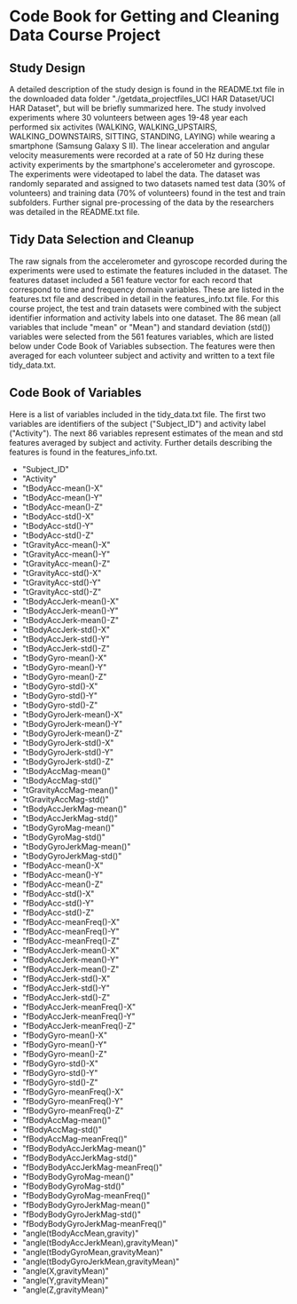 # Code Book for Getting and Cleaning Data Course Project

## Study Design

A detailed description of the study design is found in the README.txt file in the downloaded data folder "./getdata_projectfiles_UCI HAR Dataset/UCI HAR Dataset", but will be briefly summarized here. The study involved experiments where 30 volunteers between ages 19-48 year each performed six activites (WALKING, WALKING_UPSTAIRS, WALKING_DOWNSTAIRS, SITTING, STANDING, LAYING) while wearing a smartphone (Samsung Galaxy S II). The linear acceleration and angular velocity measurements were recorded at a rate of 50 Hz during these activity experiments by the smartphone's accelerometer and gyroscope. The experiments were videotaped to label the data. The dataset was randomly separated and assigned to two datasets named test data (30% of volunteers) and training data (70% of volunteers) found in the test and train subfolders. Further signal pre-processing of the data by the researchers was detailed in the README.txt file.

## Tidy Data Selection and Cleanup

The raw signals from the accelerometer and gyroscope recorded during the experiments were used to estimate the features included in the dataset. The features dataset included a 561 feature vector for each record that correspond to time and frequency domain variables. These are listed in the features.txt file and described in detail in the features_info.txt file. For this course project, the test and train datasets were combined with the subject identifier information and activity labels into one dataset. The 86 mean (all variables that include "mean" or "Mean") and standard deviation (std()) variables were selected from the 561 features variables, which are listed below under Code Book of Variables subsection. The features were then averaged for each volunteer subject and activity and written to a text file tidy_data.txt. 

## Code Book of Variables

Here is a list of variables included in the tidy_data.txt file. The first two variables are identifiers of the subject ("Subject_ID") and activity label ("Activity"). The next 86 variables represent estimates of the mean and std features averaged by subject and activity. Further details describing the features is found in the features_info.txt.

* "Subject_ID"
* "Activity" 
* "tBodyAcc-mean()-X" 
* "tBodyAcc-mean()-Y" 
* "tBodyAcc-mean()-Z" 
* "tBodyAcc-std()-X" 
* "tBodyAcc-std()-Y" 
* "tBodyAcc-std()-Z" 
* "tGravityAcc-mean()-X" 
* "tGravityAcc-mean()-Y" 
* "tGravityAcc-mean()-Z" 
* "tGravityAcc-std()-X" 
* "tGravityAcc-std()-Y" 
* "tGravityAcc-std()-Z" 
* "tBodyAccJerk-mean()-X" 
* "tBodyAccJerk-mean()-Y" 
* "tBodyAccJerk-mean()-Z" 
* "tBodyAccJerk-std()-X" 
* "tBodyAccJerk-std()-Y" 
* "tBodyAccJerk-std()-Z" 
* "tBodyGyro-mean()-X" 
* "tBodyGyro-mean()-Y" 
* "tBodyGyro-mean()-Z" 
* "tBodyGyro-std()-X" 
* "tBodyGyro-std()-Y" 
* "tBodyGyro-std()-Z" 
* "tBodyGyroJerk-mean()-X" 
* "tBodyGyroJerk-mean()-Y" 
* "tBodyGyroJerk-mean()-Z" 
* "tBodyGyroJerk-std()-X" 
* "tBodyGyroJerk-std()-Y" 
* "tBodyGyroJerk-std()-Z" 
* "tBodyAccMag-mean()" 
* "tBodyAccMag-std()" 
* "tGravityAccMag-mean()" 
* "tGravityAccMag-std()" 
* "tBodyAccJerkMag-mean()" 
* "tBodyAccJerkMag-std()" 
* "tBodyGyroMag-mean()" 
* "tBodyGyroMag-std()" 
* "tBodyGyroJerkMag-mean()" 
* "tBodyGyroJerkMag-std()" 
* "fBodyAcc-mean()-X" 
* "fBodyAcc-mean()-Y" 
* "fBodyAcc-mean()-Z" 
* "fBodyAcc-std()-X" 
* "fBodyAcc-std()-Y" 
* "fBodyAcc-std()-Z" 
* "fBodyAcc-meanFreq()-X" 
* "fBodyAcc-meanFreq()-Y" 
* "fBodyAcc-meanFreq()-Z" 
* "fBodyAccJerk-mean()-X" 
* "fBodyAccJerk-mean()-Y" 
* "fBodyAccJerk-mean()-Z" 
* "fBodyAccJerk-std()-X" 
* "fBodyAccJerk-std()-Y" 
* "fBodyAccJerk-std()-Z" 
* "fBodyAccJerk-meanFreq()-X" 
* "fBodyAccJerk-meanFreq()-Y" 
* "fBodyAccJerk-meanFreq()-Z" 
* "fBodyGyro-mean()-X" 
* "fBodyGyro-mean()-Y" 
* "fBodyGyro-mean()-Z" 
* "fBodyGyro-std()-X" 
* "fBodyGyro-std()-Y" 
* "fBodyGyro-std()-Z" 
* "fBodyGyro-meanFreq()-X" 
* "fBodyGyro-meanFreq()-Y" 
* "fBodyGyro-meanFreq()-Z" 
* "fBodyAccMag-mean()" 
* "fBodyAccMag-std()" 
* "fBodyAccMag-meanFreq()" 
* "fBodyBodyAccJerkMag-mean()" 
* "fBodyBodyAccJerkMag-std()" 
* "fBodyBodyAccJerkMag-meanFreq()" 
* "fBodyBodyGyroMag-mean()" 
* "fBodyBodyGyroMag-std()" 
* "fBodyBodyGyroMag-meanFreq()" 
* "fBodyBodyGyroJerkMag-mean()" 
* "fBodyBodyGyroJerkMag-std()" 
* "fBodyBodyGyroJerkMag-meanFreq()" 
* "angle(tBodyAccMean,gravity)" 
* "angle(tBodyAccJerkMean),gravityMean)" 
* "angle(tBodyGyroMean,gravityMean)" 
* "angle(tBodyGyroJerkMean,gravityMean)" 
* "angle(X,gravityMean)" 
* "angle(Y,gravityMean)" 
* "angle(Z,gravityMean)"